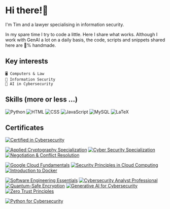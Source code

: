 # Hi there!👋

I'm Tim and a lawyer specialising in information security.

In my spare time I try to code a little. Here I share what works. Although I work with GenAI a lot on a daily basis, the code, scripts and snippets shared here are 💯% handmade.

## Key interests

    🖥️ Computers & Law
    🔐 Information Security
    🤖 AI in Cybersecurity

## Skills (more or less ...)

![Python](https://img.shields.io/badge/Python-3776AB?style=for-the-badge&logo=python&logoColor=white) ![HTML](https://img.shields.io/badge/HTML-E34F26?style=for-the-badge&logo=html5&logoColor=white) ![CSS](https://img.shields.io/badge/CSS-1572B6?style=for-the-badge&logo=css3&logoColor=white) ![JavaScript](https://img.shields.io/badge/JavaScript-F7DF1E?style=for-the-badge&logo=javascript&logoColor=black) ![MySQL](https://img.shields.io/badge/MySQL-4479A1?style=for-the-badge&logo=mysql&logoColor=white) ![LaTeX](https://img.shields.io/badge/LaTeX-008080?style=for-the-badge&logo=latex&logoColor=white)

## Certificates

[![Certified in Cybersecurity](https://img.shields.io/badge/Certified%20in%20Cybersecurity-ISC2-00A15D?style=for-the-badge)](https://www.isc2.org/)

[![Applied Cryptography Specialization](https://img.shields.io/badge/Applied%20Cryptography%20Specialization-UCCS-00447C?style=for-the-badge)](https://www.uccs.edu/) [![Cyber Security Specialization](https://img.shields.io/badge/Cyber%20Security%20Specialization-NYU%20Tandon-57068C?style=for-the-badge)](https://engineering.nyu.edu/) [![Negotiation & Conflict Resolution](https://img.shields.io/badge/Negotiation%20&%20Conflict%20Resolution-ESSEC-003DA5?style=for-the-badge)](https://www.essec.edu/)

[![Google Cloud Fundamentals](https://img.shields.io/badge/Google%20Cloud%20Fundamentals-Google-4285F4?style=for-the-badge)](https://cloud.google.com/) [![Security Principles in Cloud Computing](https://img.shields.io/badge/Security%20Principles%20in%20Cloud%20Computing-Google-4285F4?style=for-the-badge)](https://cloud.google.com/) [![Introduction to Docker](https://img.shields.io/badge/Introduction%20to%20Docker-Google-4285F4?style=for-the-badge)](https://www.docker.com/)

[![Software Engineering Essentials](https://img.shields.io/badge/Software%20Engineering%20Essentials-IBM-121FCF?style=for-the-badge)](https://www.ibm.com/) [![Cybersecurity Analyst Professional](https://img.shields.io/badge/Cybersecurity%20Analyst%20Professional-IBM-121FCF?style=for-the-badge)](https://www.ibm.com/) [![Quantum-Safe Encryption](https://img.shields.io/badge/Quantum%20Safe%20Encryption-IBM-121FCF?style=for-the-badge)](https://www.ibm.com/)
[![Generative AI for Cybersecurity](https://img.shields.io/badge/Generative%20AI%20for%20Cybersecurity-IBM-121FCF?style=for-the-badge)](https://www.ibm.com/) [![Zero Trust Principles](https://img.shields.io/badge/Zero%20Trust%20Principles-IBM-121FCF?style=for-the-badge)](https://www.ibm.com/)

[![Python for Cybersecurity](https://img.shields.io/badge/Python%20for%20Cybersecurity-Infosec-FF6F00?style=for-the-badge)](https://www.infosecinstitute.com/)
